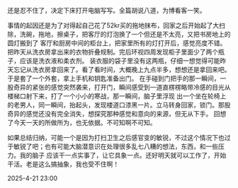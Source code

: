 还是忍不住了，决定下床打开电脑写写。全篇胡说八道，为博看客一笑。

事情的起因还是为了对得起自己花了52kr买的拖地抹布，回家之后开始起了大扫除，洗碗，拖地，擦桌子，把客厅的灯泡换了一个但还是不太亮，又把书房地上的圆灯搬到了
客厅和厨房中间的柜台上，把家里所有的灯打开后，感觉亮度不错。把昨天从洗衣房拿出来的衣物折叠规制。完后环视四周发现柜子里面少了两个瓶子，应该是洗衣液和柔衣剂。
装衣服的袋子里没有这两瓶，仔细一想觉得可能昨天忘记从洗衣房拿回来了。看了看时间，大概晚上九点半多，想想还是拿回来吧。于是套了一个外套，拿上手机和钥匙准备出门。
在手碰到门把手的那一瞬间，一股奇异的紧张的感觉突然袭来，打开门，瞬间感受到一道直楞楞略带冷感的目光从楼梯口射下来，打了一个小小的寒战，那一瞬间，脑子里浮现
出一个坐在轮椅上的老男人，同一瞬间，抬起头，发现楼道口漆黑一片。立马转身回家，锁门。那股奇异的感觉还没有完全消失，想探究那种感觉和意向的来源，但无从下手。
回想了今天一天的所做所为，也无依据。不可知啊不可知。

如果总结归纳，可能一个是因为打扫卫生之后感官变的敏锐，不过这个情况下也过于敏锐了吧；也有可能大脑潜意识在处理很多乱七八糟的想法，东西，和一些压力。我的脑子
应该干一点实事了，让它具象一点。还好明天就可以工作了，开始干活。老是这么搞抽象，我也受不住啊！

2025-4-21 23:00
